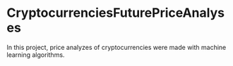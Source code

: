 # CryptocurrenciesFuturePriceAnalyses
In this project, price analyzes of cryptocurrencies were made with machine learning algorithms.
